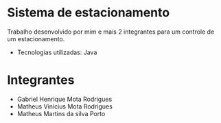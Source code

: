 # Sistema de estacionamento
Trabalho desenvolvido por mim e mais 2 integrantes para um controle de um estacionamento.
* Tecnologias utilizadas: Java
# Integrantes
* Gabriel Henrique Mota Rodrigues
* Matheus Vinicius Mota Rodrigues
* Matheus Martins da silva Porto

